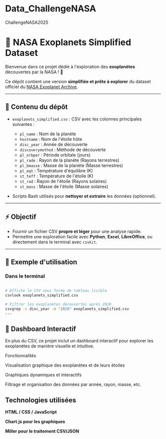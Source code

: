 # Data_ChallengeNASA
ChallengeNASA2025

# 🌌 NASA Exoplanets Simplified Dataset

Bienvenue dans ce projet dédié à l'exploration des **exoplanètes** découvertes par la NASA ! 🚀  

Ce dépôt contient une version **simplifiée et prête à explorer** du dataset officiel du [NASA Exoplanet Archive](http://exoplanetarchive.ipac.caltech.edu).

---

## 📂 Contenu du dépôt

- `exoplanets_simplified.csv` : CSV avec les colonnes principales suivantes :
  - `pl_name` : Nom de la planète  
  - `hostname` : Nom de l'étoile hôte  
  - `disc_year` : Année de découverte  
  - `discoverymethod` : Méthode de découverte  
  - `pl_orbper` : Période orbitale (jours)  
  - `pl_rade` : Rayon de la planète (Rayons terrestres)  
  - `pl_bmasse` : Masse de la planète (Masse terrestres)  
  - `pl_eqt` : Température d'équilibre (K)  
  - `st_teff` : Température de l'étoile (K)  
  - `st_rad` : Rayon de l'étoile (Rayons solaires)  
  - `st_mass` : Masse de l'étoile (Masse solaires)  

- Scripts Bash utilisés pour **nettoyer et extraire** les données (optionnel).

---

## ⚡ Objectif

- Fournir un fichier CSV **propre et léger** pour une analyse rapide.  
- Permettre une exploration facile avec **Python**, **Excel**, **LibreOffice**, ou directement dans le terminal avec `csvkit`.

---

## 🚀 Exemple d'utilisation

### Dans le terminal
```bash

# Affiche le CSV sous forme de tableau lisible
csvlook exoplanets_simplified.csv

# Filtrer les exoplanètes découvertes après 2020
csvgrep -c disc_year -m "2020" exoplanets_simplified.csv
---
```
## 🌌 Dashboard Interactif

En plus du CSV, ce projet inclut un dashboard interactif pour explorer les exoplanètes de manière visuelle et intuitive.

Fonctionnalités

Visualisation graphique des exoplanètes et de leurs étoiles

Graphiques dynamiques et interactifs

Filtrage et organisation des données par année, rayon, masse, etc.

## Technologies utilisées

**HTML / CSS / JavaScript**

**Chart.js pour les graphiques**

**Miller pour le traitement CSV/JSON**
